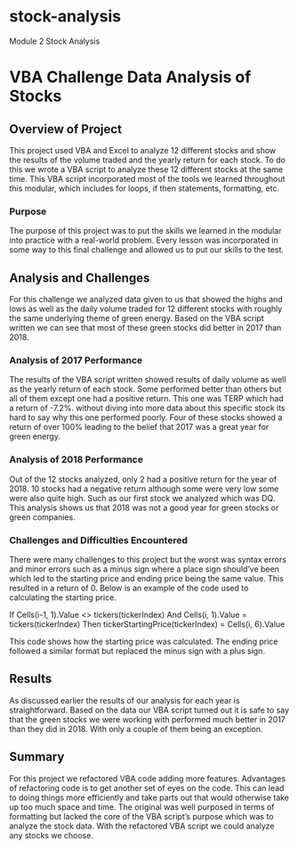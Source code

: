 # stock-analysis
Module 2 Stock Analysis
# VBA Challenge Data Analysis of Stocks

## Overview of Project
This project used VBA and Excel to analyze 12 different stocks and show the results of the volume traded and the yearly return for each stock. To do this we wrote a VBA script to analyze these 12 different stocks at the same time. This VBA script incorporated most of the tools we learned throughout this modular, which includes for loops, if then statements, formatting, etc. 

### Purpose
The purpose of this project was to put the skills we learned in the modular into practice with a real-world problem. Every lesson was incorporated in some way to this final challenge and allowed us to put our skills to the test.

## Analysis and Challenges
For this challenge we analyzed data given to us that showed the highs and lows as well as the daily volume traded for 12 different stocks with roughly the same underlying theme of green energy. Based on the VBA script written we can see that most of these green stocks did better in 2017 than 2018.

### Analysis of 2017 Performance
The results of the VBA script written showed results of daily volume as well as the yearly return of each stock. Some performed better than others but all of them except one had a positive return. This one was TERP which had a return of -7.2%. without diving into more data about this specific stock its hard to say why this one performed poorly. Four of these stocks showed a return of over 100% leading to the belief that 2017 was a great year for green energy.

### Analysis of 2018 Performance
Out of the 12 stocks analyzed, only 2 had a positive return for the year of 2018. 10 stocks had a negative return although some were very low some were also quite high. Such as our first stock we analyzed which was DQ. This analysis shows us that 2018 was not a good year for green stocks or green companies. 

### Challenges and Difficulties Encountered
There were many challenges to this project but the worst was syntax errors and minor errors such as a minus sign where a place sign should’ve been which led to the starting price and ending price being the same value. This resulted in a return of 0. Below is an example of the code used to calculating the starting price.

If Cells(i-1, 1).Value <> tickers(tickerIndex) And Cells(i, 1).Value = tickers(tickerIndex) Then
	tickerStartingPrice(tickerIndex) = Cells(i, 6).Value

This code shows how the starting price was calculated. The ending price followed a similar format but replaced the minus sign with a plus sign.


## Results
As discussed earlier the results of our analysis for each year is straightforward. Based on the data our VBA script turned out it is safe to say that the green stocks we were working with performed much better in 2017 than they did in 2018. With only a couple of them being an exception.

## Summary 
For this project we refactored VBA code adding more features. Advantages of refactoring code is to get another set of eyes on the code. This can lead to doing things more efficiently and take parts out that would otherwise take up too much space and time. The original was well purposed in terms of formatting but lacked the core of the VBA script’s purpose which was to analyze the stock data. With the refactored VBA script we could analyze any stocks we choose.
